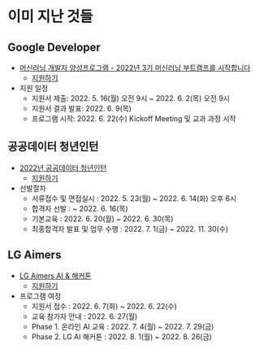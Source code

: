 # 이미 지난 것들
## Google Developer

- [머신러닝 개발자 양성프로그램 - 2022년 3기 머신러닝 부트캠프를 시작합니다](https://rsvp.withgoogle.com/events/google-machine-learning-bootcamp_84589b)
  - [지원하기](https://docs.google.com/forms/d/e/1FAIpQLScfuiNyPNQOmT7vzFePs9Ppk8Q06B_NdvegDQFTeX7gG_0E5A/viewform)
- 지원 일정
  - 지원서 제출: 2022. 5. 16(월) 오전 9시 ~ 2022. 6. 2(목) 오전  9시
  - 지원서 결과 발표: 2022. 6. 9(목)
  - 프로그램 시작: 2022. 6. 22(수) Kickoff Meeting 및 교과 과정 시작

## 공공데이터 청년인턴

- [2022년 공공데이터 청년인턴](https://opendata2022.co.kr/rct/announcement)
  - [지원하기](https://recruit.incruit.com/opendata2022/)
- 선발절차
  - 서류접수 및 면접실시 : 2022. 5. 23(월) ~ 2022. 6. 14(화) 오후 6시
  - 합격자 선발 : ~ 2022. 6. 16(목)
  - 기본교육 : 2022. 6. 20(월) ~ 2022. 6. 30(목)
  - 최종합격자 발표 및 업무 수행 : 2022. 7. 1(금) ~ 2022. 11. 30(수)

## LG Aimers

- [LG Aimers AI & 해커톤](https://lgaimers.ai/)
  - [지원하기](https://lgaimers.ai/)
- 프로그램 여정
  - 지원서 접수 : 2022. 6. 7(화) ~ 2022. 6. 22(수)
  - 교육 참가자 안내 : 2022. 6. 27(월)
  - Phase 1. 온라인 AI 교육 : 2022. 7. 4(월) ~ 2022. 7. 29(금)
  - Phase 2. LG AI 해커톤 : 2022. 8. 1(월) ~ 2022. 8. 26(금)
